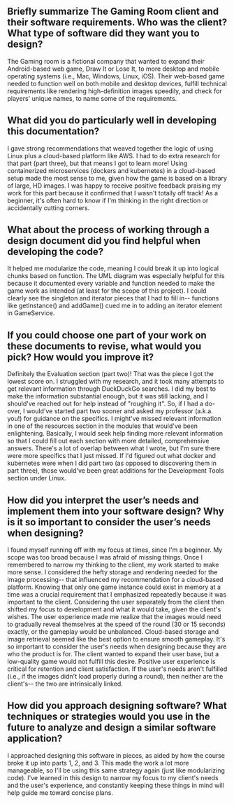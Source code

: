 Briefly summarize The Gaming Room client and their software requirements. Who was the client? What type of software did they want you to design?
-- 

The Gaming room is a fictional company that wanted to expand their Android-based web game, Draw It or Lose It, to more desktop and mobile operating systems (i.e., Mac, Windows, Linux, iOS). Their web-based game needed to function well on both mobile and desktop devices, fulfill technical requirements like rendering high-definition images speedily, and check for players' unique names, to name some of the requirements.

What did you do particularly well in developing this documentation?
--

I gave strong recommendations that weaved together the logic of using Linux plus a cloud-based platform like AWS. I had to do extra research for that part (part three), but that means I got to learn more! Using containerized microservices (dockers and kubernetes) in a cloud-based setup made the most sense to me, given how the game is based on a library of large, HD images. I was happy to receive positive feedback praising my work for this part because it confirmed that I wasn't totally off track! As a beginner, it's often hard to know if I'm thinking in the right direction or accidentally cutting corners.

What about the process of working through a design document did you find helpful when developing the code?
--

It helped me modularize the code, meaning I could break it up into logical chunks based on function. The UML diagram was especially helpful for this because it documented every variable and function needed to make the game work as intended (at least for the scope of this project). I could clearly see the singleton and iterator pieces that I had to fill in-- functions like getInstance() and addGame() cued me in to adding an iterator element in GameService.

If you could choose one part of your work on these documents to revise, what would you pick? How would you improve it?
--

Definitely the Evaluation section (part two)! That was the piece I got the lowest score on. I struggled with my research, and it took many attempts to get relevant information through DuckDuckGo searches. I did my best to make the information substantial enough, but it was still lacking, and I should've reached out for help instead of "roughing it". So, if I had a do-over, I would've started part two sooner and asked my professor (a.k.a. you!) for guidance on the specifics. I might've missed relevant information in one of the resources section in the modules that would've been enlightening. Basically, I would seek help finding more relevant information so that I could fill out each section with more detailed, comprehensive answers. There's a lot of overlap between what I wrote, but I'm sure there were more specifics that I just missed. If I'd figured out what docker and kubernetes were when I did part two (as opposed to discovering them in part three), those would've been great additions for the Development Tools section under Linux.

How did you interpret the user’s needs and implement them into your software design? Why is it so important to consider the user’s needs when designing?
-- 

I found myself running off with my focus at times, since I'm a beginner. My scope was too broad because I was afraid of missing things. Once I remembered to narrow my thinking to the client, my work started to make more sense. I considered the hefty storage and rendering needed for the image processing-- that influenced my recommendation for a cloud-based platform. Knowing that only one game instance could exist in memory at a time was a crucial requirement that I emphasized repeatedly because it was important to the client.
Considering the user separately from the client then shifted my focus to development and what it would take, given the client's wishes. The user experience made me realize that the images would need to gradually reveal themselves at the speed of the round (30 or 15 seconds) exactly, or the gameplay would be unbalanced. Cloud-based storage and image retrieval seemed like the best option to ensure smooth gameplay.
It's so important to consider the user's needs when designing because they are who the product is for. The client wanted to expand their user base, but a low-quality game would not fulfill this desire. Positive user experience is critical for retention and client satisfaction. If the user's needs aren't fulfilled (i.e., if the images didn't load properly during a round), then neither are the client's-- the two are intrinsically linked.

How did you approach designing software? What techniques or strategies would you use in the future to analyze and design a similar software application?
-- 

I approached designing this software in pieces, as aided by how the course broke it up into parts 1, 2, and 3. This made the work a lot more manageable, so I'll be using this same strategy again (just like modularizing code). I've learned in this design to narrow my focus to my client's needs and the user's experience, and constantly keeping these things in mind will help guide me toward concise plans.
